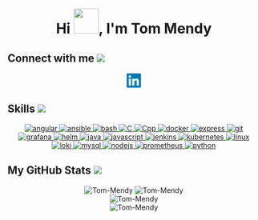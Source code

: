 <h1 align="center">Hi <img src = "https://raw.githubusercontent.com/MartinHeinz/MartinHeinz/master/wave.gif" width="50" height="50">, I'm Tom Mendy</h1>

<h2> Connect with me <img src='https://raw.githubusercontent.com/ShahriarShafin/ShahriarShafin/main/Assets/handshake.gif' width="100"> </h2>

<p align="center">
  <a href="https://linkedin.com/in/tom-mendy" target="blank"><img align="center" src="https://raw.githubusercontent.com/devicons/devicon/master/icons/linkedin/linkedin-original.svg" alt="tom-mendy" height="30" width="30" /></a>
</p>

<h2> Skills <img src = "https://media2.giphy.com/media/QssGEmpkyEOhBCb7e1/giphy.gif?cid=ecf05e47a0n3gi1bfqntqmob8g9aid1oyj2wr3ds3mg700bl&rid=giphy.gif" width="32"> </h2>

<p align="center">
  <a href="https://angular.io/" target="_blank"> <img src="https://img.shields.io/badge/angular-0d1016?style=for-the-badge&logo=angular" alt="angular" /> </a>
  <a href="https://www.ansible.com/" target="_blank"> <img src="https://img.shields.io/badge/ansible-0d1016?style=for-the-badge&logo=ansible" alt="ansible" /> </a>
  <a href="https://gnu.org/software/bash/" target="_blank"> <img src="https://img.shields.io/badge/bash-0d1016?style=for-the-badge&logo=gnubash" alt="bash" /> </a>
  <a href="https://en.wikipedia.org/wiki/C_(programming_language)" target="_blank"> <img src="https://img.shields.io/badge/C-0d1016?style=for-the-badge&logo=c" alt="C" /> </a>
  <a href="https://en.wikipedia.org/wiki/C%2B%2B" target="_blank"> <img src="https://img.shields.io/badge/C++-0d1016?style=for-the-badge&logo=cplusplus" alt="Cpp" /> </a>
  <a href="https://docker.com/" target="_blank"> <img src="https://img.shields.io/badge/docker-0d1016?style=for-the-badge&logo=docker" alt="docker" /> </a>
  <a href="https://expressjs.com" target="_blank"> <img src="https://img.shields.io/badge/express-0d1016?style=for-the-badge&logo=express" alt="express" /> </a>
  <a href="https://git-scm.com/" target="_blank"> <img src="https://img.shields.io/badge/git-0d1016?style=for-the-badge&logo=git" alt="git" /> </a>
  <a href="https://grafana.com/" target="_blank"> <img src="https://img.shields.io/badge/grafana-0d1016?style=for-the-badge&logo=grafana" alt="grafana" /> </a>
<!--   <a href="https://groovy-lang.org/" target="_blank"> <img src="https://img.shields.io/badge/groovy-0d1016?style=for-the-badge&logo=apachegroovy" alt="groovy" /> </a> -->
  <a href="https://helm.sh/" target="_blank"> <img src="https://img.shields.io/badge/helm-0d1016?style=for-the-badge&logo=helm" alt="helm" /> </a>
  <a href="https://java.com" target="_blank"> <img src="https://img.shields.io/badge/java-0d1016?style=for-the-badge&logo=oracle&logoColor=withe" alt="java" /> </a>
  <a href="https://developer.mozilla.org/en-US/docs/Web/JavaScript" target="_blank"> <img src="https://img.shields.io/badge/java%20script-0d1016?style=for-the-badge&logo=javascript" alt="javascript" /> </a>
  <a href="https://www.jenkins.io" target="_blank"> <img src="https://img.shields.io/badge/jenkins-0d1016?style=for-the-badge&logo=jenkins" alt="jenkins" /> </a>
<!--   <a href="https://jmeter.apache.org/" target="_blank"> <img src="https://img.shields.io/badge/jmeter-0d1016?style=for-the-badge&logo=apachejmeter" alt="jmeter" /> </a> -->
  <a href="https://kubernetes.io/" target="_blank"> <img src="https://img.shields.io/badge/kubernetes-0d1016?style=for-the-badge&logo=kubernetes" alt="kubernetes" /> </a>
  <a href="https://linux.org/" target="_blank"> <img src="https://img.shields.io/badge/linux-0d1016?style=for-the-badge&logo=linux" alt="linux" /> </a>
  <a href="https://grafana.com/oss/loki/" target="_blank"> <img src="https://img.shields.io/badge/loki-0d1016?style=for-the-badge&logo=grafana" alt="loki" /> </a>
  <a href="https://mysql.com/" target="_blank"> <img src="https://img.shields.io/badge/mysql-0d1016?style=for-the-badge&logo=mysql" alt="mysql" /> </a>
  <a href="https://nodejs.org" target="_blank"> <img src="https://img.shields.io/badge/node%20js-0d1016?style=for-the-badge&logo=nodedotjs" alt="nodejs" /> </a>
<!--   <a href="https://postman.com" target="_blank"> <img src="https://img.shields.io/badge/postman-0d1016?style=for-the-badge&logo=postman" alt="postman" /> </a> -->
  <a href="https://prometheus.io/" target="_blank"> <img src="https://img.shields.io/badge/prometheus-0d1016?style=for-the-badge&logo=prometheus" alt="prometheus" /> </a>
  <a href="https://python.org" target="_blank"> <img src="https://img.shields.io/badge/python-0d1016?style=for-the-badge&logo=python" alt="python" /> </a>
</p>

<h2> My GitHub Stats <img src='https://media1.giphy.com/media/du3J3cXyzhj75IOgvA/giphy.gif?cid=ecf05e47x2g034i9pzwtzzsd3xgg2w9nr94t4tflbbgo3008&rid=giphy.gif' width="40"> </h2>

<div align="center">
  <img align="center" src="https://github-readme-stats.vercel.app/api?username=Tom-Mendy&show_icons=true&theme=radical" alt="Tom-Mendy" />
  <img align="center" src="http://github-readme-streak-stats.herokuapp.com?user=Tom-Mendy&theme=radical" alt="Tom-Mendy" />
</div>
<div align="center">
  <img src="https://github-readme-stats.vercel.app/api/top-langs/?username=Tom-Mendy&layout=donut&theme=radical" alt="Tom-Mendy" />
</div>
<div align="center">
  <img src="https://github-readme-stats.vercel.app/api/wakatime?username=Tom_Mendy&layout=compact&theme=radical" alt="Tom-Mendy" />
</div>
